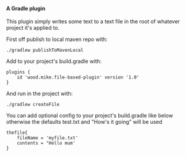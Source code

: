#### A Gradle plugin
This plugin simply writes some text to a text file in the root of whatever project it's applied to.

First off publish to local maven repo with:

`./gradlew publishToMavenLocal`

Add to your project's build.gradle with:

```
plugins {
    id 'wood.mike.file-based-plugin' version '1.0'
}
```

And run in the project with:

`./gradlew createFile`

You can add optional config to your project's build.gradle like below otherwise the defaults test.txt and "How's it going" will be used

```
thefile{
    fileName = 'myfile.txt'
    contents = "Hello mum'
}
```